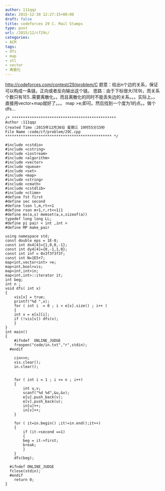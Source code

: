 ```yaml
---
author: 111qqz
date: 2015-12-30 12:27:15+00:00
draft: false
title: codeforces 29 C. Mail Stamps
type: post
url: /2015/12/cf29c/
categories:
- ACM
tags:
- dfs
- map
- stl
- vector
- 离散化
---
```


http://codeforces.com/contest/29/problem/C
题意：给出n个边的关系，保证可以构成一条链。正向或者反向输出这个链。
思路：由于下标很大(1E9)，而关系个数只有1E5..需要离散化。。而且离散化的同时不能丢失边的关系。。。实际上。。直接用vector+map就好了。。。 map >e;即可。然后找到一个度为1的点。。做个dfs...
 

    
    /* ***********************************************
    Author :111qqz
    Created Time :2015年12月30日 星期三 19时55分15秒
    File Name :code/cf/problem/29C.cpp
    ************************************************ */
    
    #include <cstdio>
    #include <cstring>
    #include <iostream>
    #include <algorithm>
    #include <vector>
    #include <queue>
    #include <set>
    #include <map>
    #include <string>
    #include <cmath>
    #include <cstdlib>
    #include <ctime>
    #define fst first
    #define sec second
    #define lson l,m,rt<<1
    #define rson m+1,r,rt<<1|1
    #define ms(a,x) memset(a,x,sizeof(a))
    typedef long long LL;
    #define pi pair < int ,int >
    #define MP make_pair
    
    using namespace std;
    const double eps = 1E-8;
    const int dx4[4]={1,0,0,-1};
    const int dy4[4]={0,-1,1,0};
    const int inf = 0x3f3f3f3f;
    const int N=1E5+7;
    map<int,vector<int> >e;
    map<int,bool>vis;
    map<int,int>in;
    map<int,int>::iterator it;
    int beg;
    int n ;
    void dfs( int x)
    {
        vis[x] = true;
        printf("%d ",x);
        for ( int i  = 0 ; i < e[x].size() ; i++ )
        {
    	int v = e[x][i];
    	if (!vis[v]) dfs(v);
        }
    }
    int main()
    {
    	#ifndef  ONLINE_JUDGE 
    	freopen("code/in.txt","r",stdin);
      #endif
    
    	cin>>n;
    	vis.clear();
    	in.clear();
    
    	
    	for ( int i = 1 ; i <= n ; i++)
    	{
    	    int u,v;
    	    scanf("%d %d",&u,&v);
    	    e[u].push_back(v);
    	    e[v].push_back(u);
    	    in[u]++;
    	    in[v]++;
    	}
    
    	for ( it=in.begin() ;it!=in.end();it++)
    	{
    	    if (it->second ==1)
    	    {
    		beg = it->first;
    		break;
    	    }
    	}
    	dfs(beg);
    
      #ifndef ONLINE_JUDGE  
      fclose(stdin);
      #endif
        return 0;
    }
    



